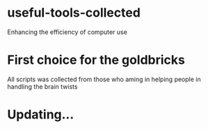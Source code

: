 # useful-tools-collected
Enhancing the efficiency of computer use 
# First choice for the goldbricks
All scripts was collected from those who aming in helping people in handling the brain twists
# Updating...
